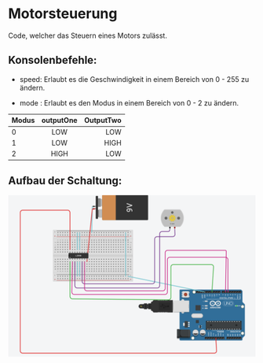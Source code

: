 # Motorsteuerung
Code, welcher das Steuern eines Motors zulässt.

## Konsolenbefehle:
- speed: Erlaubt es die Geschwindigkeit in einem Bereich von 0 - 255 zu ändern.

- mode : Erlaubt es den Modus in einem Bereich von 0 - 2 zu ändern.

| Modus  | outputOne | OutputTwo|
| ------ |:---------:| --------:|
| 0      | LOW       | LOW      |
| 1      | LOW       | HIGH     |
| 2      | HIGH      | LOW      |

## Aufbau der Schaltung:

![image](https://github.com/JackboyPlay/Motorsteuerung/blob/master/Schaltung.png)
